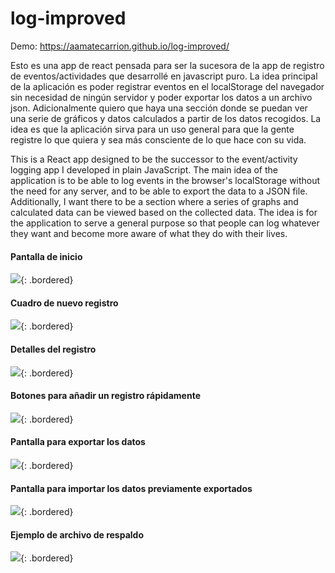 # log-improved

Demo: https://aamatecarrion.github.io/log-improved/
 
Esto es una app de react pensada para ser la sucesora de la app de registro de eventos/actividades que desarrollé en javascript puro. La idea principal de la aplicación es poder registrar eventos en el localStorage del navegador sin necesidad de ningún servidor y poder exportar los datos a un archivo json. Adicionalmente quiero que haya una sección donde se puedan ver una serie de gráficos y datos calculados a partir de los datos recogidos. La idea es que la aplicación sirva para un uso general para que la gente registre lo que quiera y sea más consciente de lo que hace con su vida.

This is a React app designed to be the successor to the event/activity logging app I developed in plain JavaScript. The main idea of the application is to be able to log events in the browser's localStorage without the need for any server, and to be able to export the data to a JSON file. Additionally, I want there to be a section where a series of graphs and calculated data can be viewed based on the collected data. The idea is for the application to serve a general purpose so that people can log whatever they want and become more aware of what they do with their lives.

#### Pantalla de inicio
![](https://github.com/aamatecarrion/log-improved/blob/main/vista_previa_log_improved/home.png){: .bordered}<br>
#### Cuadro de nuevo registro
![](https://github.com/aamatecarrion/log-improved/blob/main/vista_previa_log_improved/nuevo_registro.png){: .bordered}<br>
#### Detalles del registro<br>
![](https://github.com/aamatecarrion/log-improved/blob/main/vista_previa_log_improved/detalles.png){: .bordered}<br>
#### Botones para añadir un registro rápidamente<br>
![](https://github.com/aamatecarrion/log-improved/blob/main/vista_previa_log_improved/botones.png){: .bordered}<br>
#### Pantalla para exportar los datos<br>
![](https://github.com/aamatecarrion/log-improved/blob/main/vista_previa_log_improved/pantalla_exportacion.png){: .bordered}<br>
#### Pantalla para importar los datos previamente exportados<br>
![](https://github.com/aamatecarrion/log-improved/blob/main/vista_previa_log_improved/pantalla_importacion.png){: .bordered}<br>
#### Ejemplo de archivo de respaldo<br>
![](https://github.com/aamatecarrion/log-improved/blob/main/vista_previa_log_improved/archivo_de_respaldo.png){: .bordered}<br>